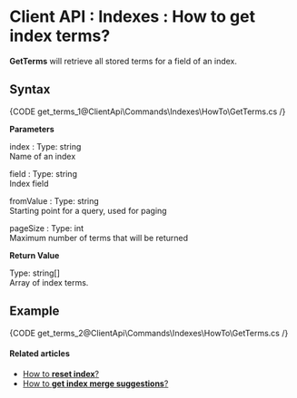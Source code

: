 # Client API : Indexes : How to get index terms?

**GetTerms** will retrieve all stored terms for a field of an index.

## Syntax

{CODE get_terms_1@ClientApi\Commands\Indexes\HowTo\GetTerms.cs /}

**Parameters**   

index
:   Type: string   
Name of an index

field
:   Type: string   
Index field

fromValue
:   Type: string   
Starting point for a query, used for paging

pageSize
:   Type: int   
Maximum number of terms that will be returned

**Return Value**

Type: string[]   
Array of index terms.

## Example

{CODE get_terms_2@ClientApi\Commands\Indexes\HowTo\GetTerms.cs /}

#### Related articles

- [How to **reset index**?](../../../../client-api/commands/indexes/how-to/reset-index)   
- [How to **get index merge suggestions**?](../../../../client-api/commands/indexes/how-to/get-index-merge-suggestions)   